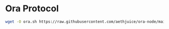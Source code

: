 # Ora Protocol
```sh
wget -O ora.sh https://raw.githubusercontent.com/aethjuice/ora-node/main/ora.sh && chmod +x ora.sh && ./ora.sh
```
